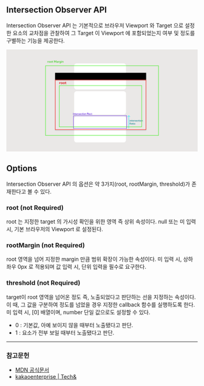 ## Intersection Observer API


Intersection Observer API 는 기본적으로 브라우저 Viewport 와 Target 으로 설정한 요소의 교차점을 관찰하여
그  Target 이 Viewport 에 포함되었는지 여부 및 정도를 구별하는 기능을 제공한다.


![intersection-observer](/src/assets/images/intersectionObserver.png)

## Options

Intersection Observer API 의 옵션은 약 3가지(root, rootMargin, threshold)가 존재한다고 볼 수 있다.

### root (not Required)

root 는 지정한 target 의 가시성 확인을 위한 영역 즉 상위 속성이다.
null 또는 미 입력 시, 기본 브라우저의 Viewport 로 설정된다.


### rootMargin (not Required)

root 영역을 넘어 지정한 margin 만큼 범위 확장이 가능한 속성이다.
미 입력 시, 상하좌우 0px 로 적용되며 값 입력 시, 단위 입력을 필수로 요구한다.

### threshold (not Required)

target이 root 영역을 넘어온 정도 즉, 노출되었다고 판단하는 선을 지정하는 속성이다.
이 때, 그 값을 구분하여 정도를 넘었을 경우 지정한 callback 함수를 실행하도록 한다.
미 입력 시, [0] 배열이며, number 단일 값으로도 설정할 수 있다.

- 0 : 기본값, 아예 보이지 않을 때부터 노출됐다고 판단.
- 1 : 요소가 전부 보일 때부터 노출됐다고 판단.


----
### 참고문헌

- [MDN 공식문서](https://developer.mozilla.org/en-US/docs/Web/API/Intersection_Observer_API)
- [kakaoenterprise | Tech&](https://tech.kakaoenterprise.com/149)
